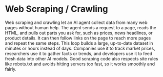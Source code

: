 # Web Scraping / Crawling

Web scraping and crawling let an AI agent collect data from many web pages without human help. The agent sends a request to a page, reads the HTML, and pulls out parts you ask for, such as prices, news headlines, or product details. It can then follow links on the page to reach more pages and repeat the same steps. This loop builds a large, up-to-date dataset in minutes or hours instead of days. Companies use it to track market prices, researchers use it to gather facts or trends, and developers use it to feed fresh data into other AI models. Good scraping code also respects site rules like robots.txt and avoids hitting servers too fast, so it works smoothly and fairly.